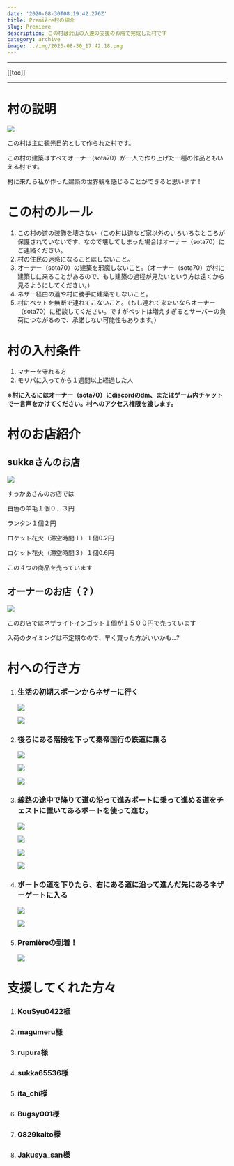 ```yaml
---
date: '2020-08-30T08:19:42.276Z'
title: Première村の紹介
slug: Premiere
description: この村は沢山の人達の支援のお陰で完成した村です
category: archive
image: ../img/2020-08-30_17.42.18.png
---
```

- - -

[[toc]]

- - -

# 村の説明

![](/img/2020-08-30_17.42.18.png)

この村は主に観光目的として作られた村です。

この村の建築はすべてオーナー(sota70）が一人で作り上げた一種の作品ともいえる村です。

村に来たら私が作った建築の世界観を感じることができると思います！

# この村のルール

1. この村の道の装飾を壊さない（この村は道など家以外のいろいろなところが保護されていないです、なので壊してしまった場合はオーナー（sota70）にご連絡ください。
2. 村の住民の迷惑になることはしないこと。
3. オーナー（sota70）の建築を邪魔しないこと。（オーナー（sota70）が村に建築しに来ることがあるので、もし建築の過程が見たいという方は遠くから見るようにしてください。）
4. ネザー経由の道や村に勝手に建築をしないこと。
5. 村にペットを無断で連れてこないこと。（もし連れて来たいならオーナー（sota70）に相談してください。ですがペットは増えすぎるとサーバーの負荷につながるので、承諾しない可能性もあります。）

# 村の入村条件

1. マナーを守れる方
2. モリパに入ってから１週間以上経過した人

**※村に入るにはオーナー（sota70）にdiscordのdm、またはゲーム内チャットで一言声をかけてください。村へのアクセス権限を渡します。**

# 村のお店紹介

## sukkaさんのお店

![](/img/2020-09-03_14.51.20.png)

すっかあさんのお店では

白色の羊毛１個０．３円

ランタン１個２円

ロケット花火（滞空時間１）１個0.2円

ロケット花火（滞空時間３）１個0.6円

この４つの商品を売っています

## オーナーのお店（？）

![](/img/2020-09-03_14.52.59.png)

このお店ではネザライトインゴット１個が１５００円で売っています

入荷のタイミングは不定期なので、早く買った方がいいかも...?



# 村への行き方

1. ### 生活の初期スポーンからネザーに行く

   ![](/img/2020-08-30_20.19.40.png)

   ![](/img/2020-08-30_20.19.46.png)
2. ### 後ろにある階段を下って秦帝国行の鉄道に乗る

   ![](/img/2020-08-30_20.25.29.png)

   ![](/img/2020-08-30_20.25.36.png)

   ![](/img/2020-08-30_20.25.44.png)
3. ### 線路の途中で降りて道の沿って進みボートに乗って進める道をチェストに置いてあるボートを使って進む。

   ![](/img/2020-08-30_21.01.17.png)

   ![](/img/2020-08-30_21.01.31.png)

   ![](/img/2020-08-30_21.01.48.png)

   ![](/img/2020-08-30_21.02.51.png)
4. ### ボートの道を下りたら、右にある道に沿って進んだ先にあるネザーゲートに入る

   ![](/img/2020-08-30_21.08.47.png)

   ![](/img/2020-08-30_21.09.09.png)
5. ### Premièreの到着！

   ![](/img/2020-08-30_21.15.43.png)

# 支援してくれた方々

1. ### KouSyu0422様
2. ### magumeru様
3. ### rupura様
4. ### sukka65536様
5. ### ita_chi様
6. ### Bugsy001様
7. ### 0829kaito様
8. ### Jakusya_san様
